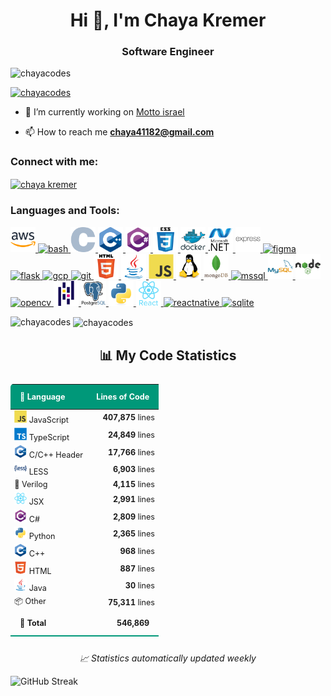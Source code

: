 <h1 align="center">Hi 👋, I'm Chaya Kremer</h1>
<h3 align="center">Software Engineer</h3>

<p align="left"> <img src="https://komarev.com/ghpvc/?username=chayacodes&label=Profile%20views&color=0e75b6&style=flat" alt="chayacodes" /> </p>

<p align="left"> <a href="https://github.com/ryo-ma/github-profile-trophy"><img src="https://github-profile-trophy.vercel.app/?username=chayacodes" alt="chayacodes" /></a> </p>

- 🔭 I’m currently working on [Motto israel](https://www.hazran.online/) 

- 📫 How to reach me **chaya41182@gmail.com**

<h3 align="left">Connect with me:</h3>

<p align="left">
<a href="https://linkedin.com/in/chaya kremer" target="blank"><img align="center" src="https://raw.githubusercontent.com/rahuldkjain/github-profile-readme-generator/master/src/images/icons/Social/linked-in-alt.svg" alt="chaya kremer" height="30" width="40" /></a>
</p>

<h3 align="left">Languages and Tools:</h3>
<p align="left"> <a href="https://aws.amazon.com" target="_blank" rel="noreferrer"> <img src="https://raw.githubusercontent.com/devicons/devicon/master/icons/amazonwebservices/amazonwebservices-original-wordmark.svg" alt="aws" width="40" height="40"/> </a> <a href="https://www.gnu.org/software/bash/" target="_blank" rel="noreferrer"> <img src="https://www.vectorlogo.zone/logos/gnu_bash/gnu_bash-icon.svg" alt="bash" width="40" height="40"/> </a> <a href="https://www.cprogramming.com/" target="_blank" rel="noreferrer"> <img src="https://raw.githubusercontent.com/devicons/devicon/master/icons/c/c-original.svg" alt="c" width="40" height="40"/> </a> <a href="https://www.w3schools.com/cpp/" target="_blank" rel="noreferrer"> <img src="https://raw.githubusercontent.com/devicons/devicon/master/icons/cplusplus/cplusplus-original.svg" alt="cplusplus" width="40" height="40"/> </a> <a href="https://www.w3schools.com/cs/" target="_blank" rel="noreferrer"> <img src="https://raw.githubusercontent.com/devicons/devicon/master/icons/csharp/csharp-original.svg" alt="csharp" width="40" height="40"/> </a> <a href="https://www.w3schools.com/css/" target="_blank" rel="noreferrer"> <img src="https://raw.githubusercontent.com/devicons/devicon/master/icons/css3/css3-original-wordmark.svg" alt="css3" width="40" height="40"/> </a> <a href="https://www.docker.com/" target="_blank" rel="noreferrer"> <img src="https://raw.githubusercontent.com/devicons/devicon/master/icons/docker/docker-original-wordmark.svg" alt="docker" width="40" height="40"/> </a> <a href="https://dotnet.microsoft.com/" target="_blank" rel="noreferrer"> <img src="https://raw.githubusercontent.com/devicons/devicon/master/icons/dot-net/dot-net-original-wordmark.svg" alt="dotnet" width="40" height="40"/> </a> <a href="https://expressjs.com" target="_blank" rel="noreferrer"> <img src="https://raw.githubusercontent.com/devicons/devicon/master/icons/express/express-original-wordmark.svg" alt="express" width="40" height="40"/> </a> <a href="https://www.figma.com/" target="_blank" rel="noreferrer"> <img src="https://www.vectorlogo.zone/logos/figma/figma-icon.svg" alt="figma" width="40" height="40"/> </a> <a href="https://flask.palletsprojects.com/" target="_blank" rel="noreferrer"> <img src="https://www.vectorlogo.zone/logos/pocoo_flask/pocoo_flask-icon.svg" alt="flask" width="40" height="40"/> </a> <a href="https://cloud.google.com" target="_blank" rel="noreferrer"> <img src="https://www.vectorlogo.zone/logos/google_cloud/google_cloud-icon.svg" alt="gcp" width="40" height="40"/> </a> <a href="https://git-scm.com/" target="_blank" rel="noreferrer"> <img src="https://www.vectorlogo.zone/logos/git-scm/git-scm-icon.svg" alt="git" width="40" height="40"/> </a> <a href="https://www.w3.org/html/" target="_blank" rel="noreferrer"> <img src="https://raw.githubusercontent.com/devicons/devicon/master/icons/html5/html5-original-wordmark.svg" alt="html5" width="40" height="40"/> </a> <a href="https://www.java.com" target="_blank" rel="noreferrer"> <img src="https://raw.githubusercontent.com/devicons/devicon/master/icons/java/java-original.svg" alt="java" width="40" height="40"/> </a> <a href="https://developer.mozilla.org/en-US/docs/Web/JavaScript" target="_blank" rel="noreferrer"> <img src="https://raw.githubusercontent.com/devicons/devicon/master/icons/javascript/javascript-original.svg" alt="javascript" width="40" height="40"/> </a> <a href="https://www.linux.org/" target="_blank" rel="noreferrer"> <img src="https://raw.githubusercontent.com/devicons/devicon/master/icons/linux/linux-original.svg" alt="linux" width="40" height="40"/> </a> <a href="https://www.mongodb.com/" target="_blank" rel="noreferrer"> 
  <img src="https://raw.githubusercontent.com/devicons/devicon/master/icons/mongodb/mongodb-original-wordmark.svg" alt="mongodb" width="40" height="40"/> </a> <a href="https://www.microsoft.com/en-us/sql-server" target="_blank" rel="noreferrer"> <img src="https://www.svgrepo.com/show/303229/microsoft-sql-server-logo.svg" alt="mssql" width="40" height="40"/> </a> <a href="https://www.mysql.com/" target="_blank" rel="noreferrer"> <img src="https://raw.githubusercontent.com/devicons/devicon/master/icons/mysql/mysql-original-wordmark.svg" alt="mysql" width="40" height="40"/> </a> <a href="https://nodejs.org" target="_blank" rel="noreferrer"> <img src="https://raw.githubusercontent.com/devicons/devicon/master/icons/nodejs/nodejs-original-wordmark.svg" alt="nodejs" width="40" height="40"/> </a> <a href="https://opencv.org/" target="_blank" rel="noreferrer"> <img src="https://www.vectorlogo.zone/logos/opencv/opencv-icon.svg" alt="opencv" width="40" height="40"/> </a> <a href="https://pandas.pydata.org/" target="_blank" rel="noreferrer"> <img src="https://raw.githubusercontent.com/devicons/devicon/2ae2a900d2f041da66e950e4d48052658d850630/icons/pandas/pandas-original.svg" alt="pandas" width="40" height="40"/> </a> <a href="https://www.postgresql.org" target="_blank" rel="noreferrer"> <img src="https://raw.githubusercontent.com/devicons/devicon/master/icons/postgresql/postgresql-original-wordmark.svg" alt="postgresql" width="40" height="40"/> </a> <a href="https://www.python.org" target="_blank" rel="noreferrer"> <img src="https://raw.githubusercontent.com/devicons/devicon/master/icons/python/python-original.svg" alt="python" width="40" height="40"/> </a> <a href="https://reactjs.org/" target="_blank" rel="noreferrer"> <img src="https://raw.githubusercontent.com/devicons/devicon/master/icons/react/react-original-wordmark.svg" alt="react" width="40" height="40"/> </a> <a href="https://reactnative.dev/" target="_blank" rel="noreferrer"> <img src="https://reactnative.dev/img/header_logo.svg" alt="reactnative" width="40" height="40"/> </a> <a href="https://www.sqlite.org/" target="_blank" rel="noreferrer"> <img src="https://www.vectorlogo.zone/logos/sqlite/sqlite-icon.svg" alt="sqlite" width="40" height="40"/> </a> </p>

<p><img align="left" src="https://github-readme-stats.vercel.app/api/top-langs?username=chayacodes&show_icons=true&locale=en&layout=compact" alt="chayacodes" /></p>

<p>&nbsp;<img align="center" src="https://github-readme-stats.vercel.app/api?username=chayacodes&show_icons=true&locale=en" alt="chayacodes" /></p>

<!-- LANGUAGES BREAKDOWN START -->
<div align="center">
<h2>📊 My Code Statistics</h2>

<table style="border-collapse: collapse; margin: 25px 0; font-size: 0.9em; min-width: 400px; border-radius: 5px 5px 0 0; overflow: hidden;">
<thead>
<tr style="background-color: #009879; color: #ffffff; text-align: left;">
<th style="padding: 12px 15px;">🚀 Language</th>
<th style="padding: 12px 15px; text-align: right;">Lines of Code</th>
</tr>
</thead>
<tbody>
<tr><td align="left"><img src="https://raw.githubusercontent.com/devicons/devicon/master/icons/javascript/javascript-original.svg" width="20" height="20"/> JavaScript</td><td align="right"><b>407,875</b> lines</td></tr><tr><td align="left"><img src="https://raw.githubusercontent.com/devicons/devicon/master/icons/typescript/typescript-original.svg" width="20" height="20"/> TypeScript</td><td align="right"><b>24,849</b> lines</td></tr><tr><td align="left"><img src="https://raw.githubusercontent.com/devicons/devicon/master/icons/cplusplus/cplusplus-original.svg" width="20" height="20"/> C/C++ Header</td><td align="right"><b>17,766</b> lines</td></tr><tr><td align="left"><img src="https://raw.githubusercontent.com/devicons/devicon/master/icons/less/less-plain-wordmark.svg" width="20" height="20"/> LESS</td><td align="right"><b>6,903</b> lines</td></tr><tr><td align="left">🔌 Verilog</td><td align="right"><b>4,115</b> lines</td></tr><tr><td align="left"><img src="https://raw.githubusercontent.com/devicons/devicon/master/icons/react/react-original.svg" width="20" height="20"/> JSX</td><td align="right"><b>2,991</b> lines</td></tr><tr><td align="left"><img src="https://raw.githubusercontent.com/devicons/devicon/master/icons/csharp/csharp-original.svg" width="20" height="20"/> C#</td><td align="right"><b>2,809</b> lines</td></tr><tr><td align="left"><img src="https://raw.githubusercontent.com/devicons/devicon/master/icons/python/python-original.svg" width="20" height="20"/> Python</td><td align="right"><b>2,365</b> lines</td></tr><tr><td align="left"><img src="https://raw.githubusercontent.com/devicons/devicon/master/icons/cplusplus/cplusplus-original.svg" width="20" height="20"/> C++</td><td align="right"><b>968</b> lines</td></tr><tr><td align="left"><img src="https://raw.githubusercontent.com/devicons/devicon/master/icons/html5/html5-original.svg" width="20" height="20"/> HTML</td><td align="right"><b>887</b> lines</td></tr><tr><td align="left"><img src="https://raw.githubusercontent.com/devicons/devicon/master/icons/java/java-original.svg" width="20" height="20"/> Java</td><td align="right"><b>30</b> lines</td></tr><tr><td align="left">📦 Other</td><td align="right"><b>75,311</b> lines</td></tr>
<tr style="border-bottom: 2px solid #009879; font-weight: bold;">
<td style="padding: 12px 15px;">🎯 <b>Total</b></td>
<td style="padding: 12px 15px; text-align: right;"><b>546,869</b></td>
</tr>
</tbody>
</table>

<em>📈 Statistics automatically updated weekly</em>
</div>
<!-- LANGUAGES BREAKDOWN END -->

<img src="https://github-readme-streak-stats.herokuapp.com?user=ChayaCodes" alt="GitHub Streak" />

